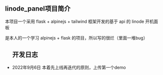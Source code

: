 <div>
<h2>linode_panel项目简介</h2>
<p>本项目一个采用 flask + alpinejs + tailwind 框架开发的基于 api 的 linode 开机面板</p>
<p>是本人的一个学习 alpinejs + flask 的项目，所以写的很烂（里面一堆bug）</p>
</div>
<ul>
<h2>开发日志</h2>
<li>2022年9月6日 本着先上线再迭代的原则，上传第一个demo</li>
</ul>
